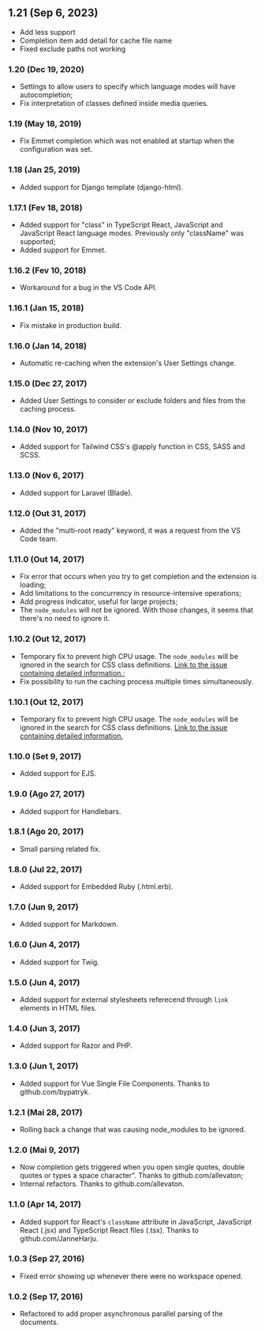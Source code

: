## 1.21 (Sep 6, 2023)
* Add less support
* Completion item add detail for cache file name
* Fixed exclude paths not working
### 1.20 (Dec 19, 2020)
* Settings to allow users to specify which language modes will have autocompletion;
* Fix interpretation of classes defined inside media queries.

### 1.19 (May 18, 2019)
* Fix Emmet completion which was not enabled at startup when the configuration was set.

### 1.18 (Jan 25, 2019)
* Added support for Django template (django-html).

### 1.17.1 (Fev 18, 2018)
* Added support for "class" in TypeScript React, JavaScript and JavaScript React language modes. Previously only "className" was supported;
* Added support for Emmet.

### 1.16.2 (Fev 10, 2018)
* Workaround for a bug in the VS Code API.

### 1.16.1 (Jan 15, 2018)
* Fix mistake in production build.

### 1.16.0 (Jan 14, 2018)
* Automatic re-caching when the extension's User Settings change.

### 1.15.0 (Dec 27, 2017)
* Added User Settings to consider or exclude folders and files from the caching process.

### 1.14.0 (Nov 10, 2017)
* Added support for Tailwind CSS's @apply function in CSS, SASS and SCSS.

### 1.13.0 (Nov 6, 2017)
* Added support for Laravel (Blade).

### 1.12.0 (Out 31, 2017)
* Added the "multi-root ready" keyword, it was a request from the VS Code team.

### 1.11.0 (Out 14, 2017)
* Fix error that occurs when you try to get completion and the extension is loading;
* Add limitations to the concurrency in resource-intensive operations;
* Add progress indicator, useful for large projects;
* The `node_modules` will not be ignored. With those changes, it seems that there's no need to ignore it.

### 1.10.2 (Out 12, 2017)
* Temporary fix to prevent high CPU usage. The `node_modules` will be ignored in the search for CSS class definitions. [Link to the issue containing detailed information.](https://github.com/Microsoft/vscode/issues/35996);
* Fix possibility to run the caching process multiple times simultaneously.

### 1.10.1 (Out 12, 2017)
* Temporary fix to prevent high CPU usage. The `node_modules` will be ignored in the search for CSS class definitions. [Link to the issue containing detailed information.](https://github.com/Microsoft/vscode/issues/35996)

### 1.10.0 (Set 9, 2017)
* Added support for EJS.

### 1.9.0 (Ago 27, 2017)
* Added support for Handlebars.

### 1.8.1 (Ago 20, 2017)
* Small parsing related fix.

### 1.8.0 (Jul 22, 2017)
* Added support for Embedded Ruby (.html.erb).

### 1.7.0 (Jun 9, 2017)
* Added support for Markdown.

### 1.6.0 (Jun 4, 2017)
* Added support for Twig.

### 1.5.0 (Jun 4, 2017)
* Added support for external stylesheets referecend through `link` elements in HTML files.

### 1.4.0 (Jun 3, 2017)
* Added support for Razor and PHP.

### 1.3.0 (Jun 1, 2017)
* Added support for Vue Single File Components. Thanks to github.com/bypatryk.

### 1.2.1 (Mai 28, 2017)
* Rolling back a change that was causing node_modules to be ignored.

### 1.2.0 (Mai 9, 2017)
* Now completion gets triggered when you open single quotes, double quotes or types a space character". Thanks to github.com/allevaton;
* Internal refactors. Thanks to github.com/allevaton.

### 1.1.0 (Apr 14, 2017)
* Added support for React's `className` attribute in JavaScript, JavaScript React (.jsx) and TypeScript React files (.tsx). Thanks to github.com/JanneHarju.

### 1.0.3 (Sep 27, 2016)
* Fixed error showing up whenever there were no workspace opened.

### 1.0.2 (Sep 17, 2016)
* Refactored to add proper asynchronous parallel parsing of the documents.
